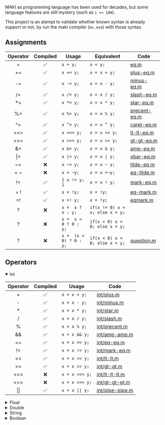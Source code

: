 MAKI as programming language has been used for decades,
but some language features are still mystery (such as `i += 100`).

This project is an atempt to validate whether known syntax is already support or not,
by run the maki compiler (`mc.exe`) with those syntax.

## Assignments
| Operator | Compiled | Usage | Equivalent | Code |
| :------: | :-------: | ----- | ---------- | ---- |
| =  | ✅ | `x = y;`  | `x = y;`        | [eq.m](validator/res/assignment/eq.m#L15) |
| += | ✅ | `x += y;` | `x = x + y;`  | [plus-eq.m](validator/res/assignment/plus-eq.m#L15)  |
| -= | ✅ | `x -= y;` | `x = x - y;`  | [minus-eq.m](validator/res/assignment/minus-eq.m#L15)  |
| /= | ✅ | `x /= y;` | `x = x / y;`  | [slash-eq.m](validator/res/assignment/slash-eq.m#L15)  |
| *= | ✅ | `x *= y;` | `x = x * y;`  | [star-eq.m](validator/res/assignment/star-eq.m#L15)  |
| %= | ✅ | `x %= y;` | `x = x % y;`  | [precent-eq.m](validator/res/assignment/precent-eq.m#L15)  |
| ^= | ✅ | `x ^= y;` | `x = x ^ y;`  | [caret-eq.m](validator/res/assignment/caret-eq.m#L15)  |
| <<= | ✅ | `x <<= y;` | `x = x << y;`  | [lt-lt-eq.m](validator/res/assignment/lt-lt-eq.m#L15)  |
| >>= | ✅ | `x >>= y;` | `x = x >> y;`  | [gt-gt-eq.m](validator/res/assignment/gt-gt-eq.m#L15)  |
| &= | ✅ | `x &= y;` | `x = x & y;`  | [amp-eq.m](validator/res/assignment/amp-eq.m#L15) |
| \|= | ✅ | `x \|= y;` | `x = x \| y;`  | [vbar-eq.m](validator/res/assignment/vbar-eq.m#L15) |
| ~= | ❌ | `x ~= y;` | `x = x ~ y;`  | [tilde-eq.m](validator/res/assignment/tilde-eq.m#L15) |
| = ~ | ❌ | `x = ~y;` | `x = x =~y;`  | [eq-tilde.m](validator/res/assignment/eq-tilde.m#L15) |
| !=  | ✅ | `{ x != y; }` | `x = x ! y;`  | [mark-eq.m](validator/res/assignment/mark-eq.m#L15) |
| = ! | ✅ | `x = !y;` | `x = !y;`  | [eq-mark.m](validator/res/assignment/eq-mark.m#L15) | 
| =!  | ✅ | `x =! y;` | `x = !y;`  | [eqmark.m](validator/res/assignment/eqmark.m#L15) | 
| ? | ❌ | `x =  x ? x : y;` | `if(x != 0) x = x; else x = y;`  |
| ? | ❌ | `x =  x < 0 ? 0 : y;` | `if(x < 0) x = 0; else x = y;`  |
| ? | ❌ | `x =  (x < 0) ? 0 : y;` | `if(x < 0) x = 0; else x = y;`  | [question.m](validator/res/misc/question.m#L15) | 

## Operators 

<details open>
<summary>Int</summary>

| Operator | Compiled | Usage |  Code |
| :------: | :-------: | ----- |  ---- |
| + | ✅ | `x = x + y;` | [int/plus.m](validator/res/binary/int/plus.m#L15) |
| - | ✅ | `x = x - y;` | [int/minus.m](validator/res/binary/int/minus.m#L15) |
| * | ✅ | `x = x * y;` | [int/star.m](validator/res/binary/int/star.m#L15) |
| / | ✅ | `x = x / y;` | [int/slash.m](validator/res/binary/int/slash.m#L15) |
| % | ✅ | `x = x % y;` | [int/precent.m](validator/res/binary/int/precent.m#L15) |
| && | ✅ | `x = x && y;` | [int/amp-amp.m](validator/res/binary/int/amp-amp.m#L15) |
| == | ✅ | `x = x == y;` | [int/eq-eq.m](validator/res/binary/int/eq-eq.m#L15) |
| != | ✅ | `x = x != y;` | [int/mark-eq.m](validator/res/binary/int/mark-eq.m#L15) |
| << | ✅ | `x = x << y;` | [int/lt-lt.m](validator/res/binary/int/lt-lt.m#L15) |
| >> | ✅ | `x = x >> y;` | [int/gt-gt.m](validator/res/binary/int/gt-gt.m#L15) |
| <<< | ❌ | `x = x <<< y;` | [int/lt-lt-lt.m](validator/res/binary/int/lt-lt-lt.m#L15) |
| >>> | ❌ | `x = x >>> y;` | [int/gt-gt-gt.m](validator/res/binary/int/gt-gt-gt.m#L15) |
| \|\| | ✅ | `x = x \|\| y;` | [int/pipe-pipe.m](validator/res/binary/int/pipe-pipe.m#L15) |
</details>

<details>
<summary>Float</summary>

| Operator | Compiled | Usage |  Code |
| :------: | :-------: | ----- |  ---- |
| + | ✅ | `x = x + y;` | [float/plus.m](validator/res/binary/float/plus.m#L15) |
| - | ✅ | `x = x - y;` | [float/minus.m](validator/res/binary/float/minus.m#L15) |
| * | ✅ | `x = x * y;` | [float/star.m](validator/res/binary/float/star.m#L15) |
| / | ✅ | `x = x / y;` | [float/slash.m](validator/res/binary/float/slash.m#L15) |
| % | ❌ | `x = x % y;` | [float/precent.m](validator/res/binary/float/precent.m#L15) |
| && | ✅ | `x = x && y;` | [float/amp-amp.m](validator/res/binary/float/amp-amp.m#L15) |
| == | ✅ | `x = x == y;` | [float/eq-eq.m](validator/res/binary/float/eq-eq.m#L15) |
| != | ✅ | `x = x != y;` | [float/mark-eq.m](validator/res/binary/float/mark-eq.m#L15) |
| << | ❌ | `x = x << y;` | [float/lt-lt.m](validator/res/binary/float/lt-lt.m#L15) |
| >> | ❌ | `x = x >> y;` | [float/gt-gt.m](validator/res/binary/float/gt-gt.m#L15) |
| <<< | ❌ | `x = x <<< y;` | [float/lt-lt-lt.m](validator/res/binary/float/lt-lt-lt.m#L15) |
| >>> | ❌ | `x = x >>> y;` | [float/gt-gt-gt.m](validator/res/binary/float/gt-gt-gt.m#L15) |
| \|\| | ✅ | `x = x \|\| y;` | [float/pipe-pipe.m](validator/res/binary/float/pipe-pipe.m#L15) |
</details>

<details>
<summary>Double</summary>

| Operator | Compiled | Usage |  Code |
| :------: | :-------: | ----- |  ---- |
| + | ✅ | `x = x + y;` | [double/plus.m](validator/res/binary/double/plus.m#L15) |
| - | ✅ | `x = x - y;` | [double/minus.m](validator/res/binary/double/minus.m#L15) |
| * | ✅ | `x = x * y;` | [double/star.m](validator/res/binary/double/star.m#L15) |
| / | ✅ | `x = x / y;` | [double/slash.m](validator/res/binary/double/slash.m#L15) |
| % | ❌ | `x = x % y;` | [double/precent.m](validator/res/binary/double/precent.m#L15) |
| && | ✅ | `x = x && y;` | [double/amp-amp.m](validator/res/binary/double/amp-amp.m#L15) |
| == | ✅ | `x = x == y;` | [double/eq-eq.m](validator/res/binary/double/eq-eq.m#L15) |
| != | ✅ | `x = x != y;` | [double/mark-eq.m](validator/res/binary/double/mark-eq.m#L15) |
| << | ❌ | `x = x << y;` | [double/lt-lt.m](validator/res/binary/double/lt-lt.m#L15) |
| >> | ❌ | `x = x >> y;` | [double/gt-gt.m](validator/res/binary/double/gt-gt.m#L15) |
| <<< | ❌ | `x = x <<< y;` | [double/lt-lt-lt.m](validator/res/binary/double/lt-lt-lt.m#L15) |
| >>> | ❌ | `x = x >>> y;` | [double/gt-gt-gt.m](validator/res/binary/double/gt-gt-gt.m#L15) |
| \|\| | ✅ | `x = x \|\| y;` | [double/pipe-pipe.m](validator/res/binary/double/pipe-pipe.m#L15) |
</details>

<details>
<summary>String</summary>

| Operator | Compiled | Usage |  Code |
| :------: | :-------: | ----- |  ---- |
| + | ✅ | `x = x + y;` | [string/plus.m](validator/res/binary/string/plus.m#L15) |
| - | ❌ | `x = x - y;` | [string/minus.m](validator/res/binary/string/minus.m#L15) |
| * | ❌ | `x = x * y;` | [string/star.m](validator/res/binary/string/star.m#L15) |
| / | ❌ | `x = x / y;` | [string/slash.m](validator/res/binary/string/slash.m#L15) |
| % | ❌ | `x = x % y;` | [string/precent.m](validator/res/binary/string/precent.m#L15) |
| && | ❌ | `x = x && y;` | [string/amp-amp.m](validator/res/binary/string/amp-amp.m#L15) |
| == | ✅ | `x = x == y;` | [string/eq-eq.m](validator/res/binary/string/eq-eq.m#L15) |
| != | ✅ | `x = x != y;` | [string/mark-eq.m](validator/res/binary/string/mark-eq.m#L15) |
| << | ❌ | `x = x << y;` | [string/lt-lt.m](validator/res/binary/string/lt-lt.m#L15) |
| >> | ❌ | `x = x >> y;` | [string/gt-gt.m](validator/res/binary/string/gt-gt.m#L15) |
| <<< | ❌ | `x = x <<< y;` | [string/lt-lt-lt.m](validator/res/binary/string/lt-lt-lt.m#L15) |
| >>> | ❌ | `x = x >>> y;` | [string/gt-gt-gt.m](validator/res/binary/string/gt-gt-gt.m#L15) |
| \|\| | ❌ | `x = x \|\| y;` | [string/pipe-pipe.m](validator/res/binary/string/pipe-pipe.m#L15) |
</details>

<details>
<summary>Boolean</summary>

| Operator | Compiled | Usage |  Code |
| :------: | :-------: | ----- |  ---- |
| + | ✅ | `x = x + y;` | [boolean/plus.m](validator/res/binary/boolean/plus.m#L15) |
| - | ✅ | `x = x - y;` | [boolean/minus.m](validator/res/binary/boolean/minus.m#L15) |
| * | ✅ | `x = x * y;` | [boolean/star.m](validator/res/binary/boolean/star.m#L15) |
| / | ✅ | `x = x / y;` | [boolean/slash.m](validator/res/binary/boolean/slash.m#L15) |
| % | ❌ | `x = x % y;` | [boolean/precent.m](validator/res/binary/boolean/precent.m#L15) |
| && | ✅ | `x = x && y;` | [boolean/amp-amp.m](validator/res/binary/boolean/amp-amp.m#L15) |
| == | ✅ | `x = x == y;` | [boolean/eq-eq.m](validator/res/binary/boolean/eq-eq.m#L15) |
| != | ✅ | `x = x != y;` | [boolean/mark-eq.m](validator/res/binary/boolean/mark-eq.m#L15) |
| << | ❌ | `x = x << y;` | [boolean/lt-lt.m](validator/res/binary/boolean/lt-lt.m#L15) |
| >> | ❌ | `x = x >> y;` | [boolean/gt-gt.m](validator/res/binary/boolean/gt-gt.m#L15) |
| <<< | ❌ | `x = x <<< y;` | [boolean/lt-lt-lt.m](validator/res/binary/boolean/lt-lt-lt.m#L15) |
| >>> | ❌ | `x = x >>> y;` | [boolean/gt-gt-gt.m](validator/res/binary/boolean/gt-gt-gt.m#L15) |
| \|\| | ✅ | `x = x \|\| y;` | [boolean/pipe-pipe.m](validator/res/binary/boolean/pipe-pipe.m#L15) |
</details>